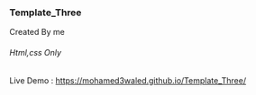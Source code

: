 ### Template_Three
Created By me
###### Html,css Only 
Live Demo : https://mohamed3waled.github.io/Template_Three/
